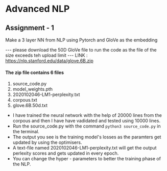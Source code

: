 
# Advanced NLP

## Assignment - 1
Make a 3 layer NN from NLP using Pytorch and GloVe as the embedding


--- please download the 50D GloVe file to run the code as the file of the size exceeds teh upload limit ---
LINK : https://nlp.stanford.edu/data/glove.6B.zip
 
#### The zip file contains 6 files
1. source_code.py
2. model_weights.pth
3. 2020102046-LM1-perplexity.txt
4. corpous.txt
5. glove.6B.50d.txt

* I have trained the neural network with the help of 20000 lines from the corpous and then I have have vadidated and tested using 10000 lines.
* Run the source_code.py with the command ```python3 source_code.py``` in the terminal.
* The output you see is the training model's losses as the paramters get updated by using the optimisers.
* A text-file named 2020102046-LM1-perplexity.txt will get the output perlexity scores and gets updated in every epoch.
* You can change the hyper - parameters to better the training phase of the NLP.
